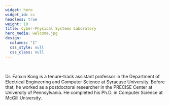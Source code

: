 ```yaml
---
widget: hero
widget_id: ss
headless: true
weight: 10
title: Cyber-Physical Systems Laboratory
hero_media: welcome.jpg
design:
  columns: "1"
  css_style: null
  css_class: null
---
```

<br>

<!--StartFragment-->

Dr. Fanxin Kong is a tenure-track assistant professor in the Department of Electrical Engineering and Computer Science at Syracuse University. Before that, he worked as a postdoctoral researcher in the PRECISE Center at University of Pennsylvania. He completed his Ph.D. in Computer Science at McGill University.

<!--EndFragment-->